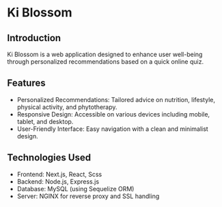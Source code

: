 # Ki Blossom

## Introduction
Ki Blossom is a web application designed to enhance user well-being through personalized recommendations based on a quick online quiz.

## Features
- Personalized Recommendations: Tailored advice on nutrition, lifestyle, physical activity, and phytotherapy.
- Responsive Design: Accessible on various devices including mobile, tablet, and desktop.
- User-Friendly Interface: Easy navigation with a clean and minimalist design.

## Technologies Used
- Frontend: Next.js, React, Scss
- Backend: Node.js, Express.js
- Database: MySQL (using Sequelize ORM)
- Server: NGINX for reverse proxy and SSL handling
